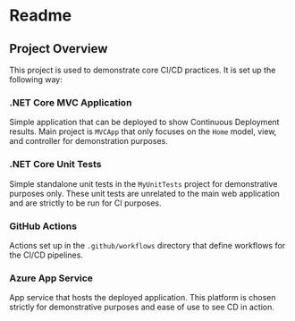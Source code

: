 # Readme

## Project Overview
This project is used to demonstrate core CI/CD practices. It is set up the following way:

### .NET Core MVC Application
Simple application that can be deployed to show Continuous Deployment results. Main project is `MVCApp` that only focuses on the `Home` model, view, and controller for demonstration purposes.

### .NET Core Unit Tests
Simple standalone unit tests in the `MyUnitTests` project for demonstrative purposes only. These unit tests are unrelated to the main web application and are strictly to be run for CI purposes.

### GitHub Actions
Actions set up in the `.github/workflows` directory that define workflows for the CI/CD pipelines.

### Azure App Service
App service that hosts the deployed application. This platform is chosen strictly for demonstrative purposes and ease of use to see CD in action.